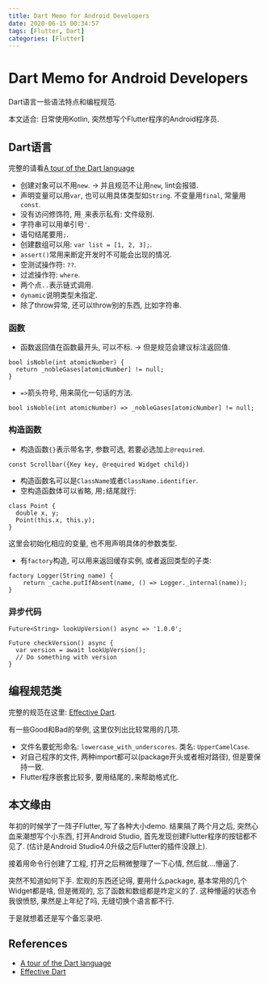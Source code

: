 ```yaml
---
title: Dart Memo for Android Developers
date: 2020-06-15 00:34:57
tags: [Flutter, Dart]
categories: [Flutter]
---
```



# Dart Memo for Android Developers
Dart语言一些语法特点和编程规范.

本文适合: 日常使用Kotlin, 突然想写个Flutter程序的Android程序员.

<!-- more -->
## Dart语言
完整的请看[A tour of the Dart language](https://dart.dev/guides/language/language-tour)
* 创建对象可以不用`new`. -> 并且规范不让用`new`, lint会报错.
* 声明变量可以用`var`, 也可以用具体类型如`String`. 不变量用`final`, 常量用`const`.
* 没有访问修饰符, 用`_`来表示私有: 文件级别.
* 字符串可以用单引号`'`.
* 语句结尾要用`;`.
* 创建数组可以用: `var list = [1, 2, 3];`.
* `assert()`常用来断定开发时不可能会出现的情况.
* 空测试操作符: `??`.
* 过滤操作符: `where`.
* 两个点`..`表示链式调用.
* `dynamic`说明类型未指定.
* 除了throw异常, 还可以throw别的东西, 比如字符串.

### 函数
* 函数返回值在函数最开头, 可以不标. -> 但是规范会建议标注返回值.
```
bool isNoble(int atomicNumber) {
  return _nobleGases[atomicNumber] != null;
}
```
* `=>`箭头符号, 用来简化一句话的方法.
```
bool isNoble(int atomicNumber) => _nobleGases[atomicNumber] != null;
```
### 构造函数
* 构造函数`{}`表示带名字, 参数可选, 若要必选加上`@required`.
```
const Scrollbar({Key key, @required Widget child})
```
* 构造函数名可以是`ClassName`或者`ClassName.identifier`.
* 空构造函数体可以省略, 用`;`结尾就行:
```
class Point {
  double x, y;
  Point(this.x, this.y);
}
```
这里会初始化相应的变量, 也不用声明具体的参数类型.
* 有`factory`构造, 可以用来返回缓存实例, 或者返回类型的子类:
```
factory Logger(String name) {
    return _cache.putIfAbsent(name, () => Logger._internal(name));
}
```

### 异步代码
```
Future<String> lookUpVersion() async => '1.0.0';

Future checkVersion() async {
  var version = await lookUpVersion();
  // Do something with version
}
```

## 编程规范类
完整的规范在这里: [Effective Dart](https://dart.dev/guides/language/effective-dart).

有一些Good和Bad的举例, 这里仅列出比较常用的几项.

* 文件名要蛇形命名: `lowercase_with_underscores`. 类名: `UpperCamelCase`.
* 对自己程序的文件, 两种import都可以(package开头或者相对路径), 但是要保持一致.
* Flutter程序嵌套比较多, 要用结尾的`,`来帮助格式化.



## 本文缘由
年初的时候学了一阵子Flutter, 写了各种大小demo. 结果隔了两个月之后, 突然心血来潮想写个小东西, 打开Android Studio, 首先发现创建Flutter程序的按钮都不见了. (估计是Android Studio4.0升级之后Flutter的插件没跟上).

接着用命令行创建了工程, 打开之后稍微整理了一下心情, 然后就....懵逼了. 

突然不知道如何下手.
宏观的东西还记得, 要用什么package, 基本常用的几个Widget都是啥, 但是微观的, 忘了函数和数组都是咋定义的了.
这种懵逼的状态令我很愤怒, 果然是上年纪了吗, 无缝切换个语言都不行.

于是就想着还是写个备忘录吧.

## References
* [A tour of the Dart language](https://dart.dev/guides/language/language-tour)
* [Effective Dart](https://dart.dev/guides/language/effective-dart)